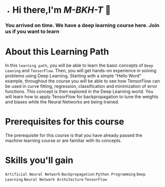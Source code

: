 - # Hi there,I'm ___M-BKH-T___ 👋

### You arrived on time. We have a deep learning course here. Join us if you want to learn

# About this Learning Path

In this `learning path`, you will be able to learn the basic concepts of `Deep Leaning` and `TensorFlow`. Then, you will get hands-on experience in solving problems using Deep Learning. Starting with a simple “Hello Word” example, throughout the course you will be able to see how TensorFlow can be used in curve fitting, regression, classification and minimization of error functions. This concept is then explored in the Deep Learning world. You will learn how to apply TensorFlow for backpropagation to tune the weights and biases while the Neural Networks are being trained.

# Prerequisites for this course
The prerequisite for this course is that you have already passed the machine learning course or are familiar with its concepts.

# __Skills you'll gain__
 
 `Artificial Neural Network` `Backpropagation`
`Python Programming` 
 `Deep Learning` 
 `Neural Network Architecture` `TensorFlow` 
